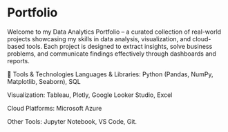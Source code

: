 # Portfolio
Welcome to my Data Analytics Portfolio – a curated collection of real-world projects showcasing my skills in data analysis, visualization, and cloud-based tools. Each project is designed to extract insights, solve business problems, and communicate findings effectively through dashboards and reports.


🧰 Tools & Technologies
Languages & Libraries: Python (Pandas, NumPy, Matplotlib, Seaborn), SQL

Visualization: Tableau, Plotly, Google Looker Studio, Excel

Cloud Platforms: Microsoft Azure

Other Tools: Jupyter Notebook, VS Code, Git.




